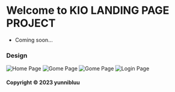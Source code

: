 # Welcome to KIO LANDING PAGE PROJECT

* Coming soon...


### Design
![Home Page](https://github.com/Mbn09/kio-project/blob/main/design/1.png)
![Gome Page](https://github.com/Mbn09/kio-project/blob/main/design/3.png)
![Gome Page](https://github.com/Mbn09/kio-project/blob/main/design/4.png)
![Login Page](https://github.com/Mbn09/kio-project/blob/main/design/2.png)


#### Copyright &#169; 2023 yunnibluu
